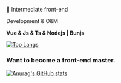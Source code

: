 👼 Intermediate front-end

Development & O&M 

**Vue & Js & Ts & Nodejs | Bunjs**

[![Top Langs](https://github-readme-stats.vercel.app/api/top-langs/?username=Azzellz&layout=compact)](https://github.com/anuraghazra/github-readme-stats)

### Want to become a front-end master.
[![Anurag's GitHub stats](https://github-readme-stats.vercel.app/api?username=Azzellz&show_icons=true&theme=rose)](https://github.com/anuraghazra/github-readme-stats)


<!--
**Azzellz/Azzellz** is a ✨ _special_ ✨ repository because its `README.md` (this file) appears on your GitHub profile.

Here are some ideas to get you started:

- 🔭 I’m currently working on ...
- 🌱 I’m currently learning ...
- 👯 I’m looking to collaborate on ...
- 🤔 I’m looking for help with ...
- 💬 Ask me about ...
- 📫 How to reach me: ...
- 😄 Pronouns: ...
- ⚡ Fun fact: ...
-->  
